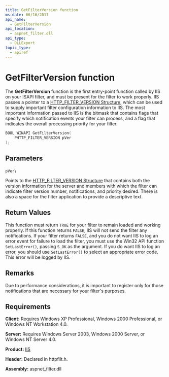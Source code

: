 ```yaml
---
title: GetFilterVersion function
ms.date: 06/16/2017
api_name:
  - GetFilterVersion
api_location:
  - aspnet_filter.dll
api_type:
  - DLLExport
topic_type:
  - apiref
---
```

# GetFilterVersion function

The **GetFilterVersion** function is the first entry-point function called by IIS on your ISAPI filter, and must be present for the filter to work properly. IIS passes a pointer to a [HTTP\_FILTER\_VERSION Structure](/previous-versions/iis/6.0-sdk/ms525822(v=vs.90)), which can be used to supply important filter configuration information to IIS. The most important information passed to IIS is the bitmask that contains flags that specify which notification events your filter can process, and a flag that indicates the overall processing priority for your filter.

```cpp
BOOL WINAPI GetFilterVersion(
    PHTTP_FILTER_VERSION pVer
);
```

## Parameters

`pVer`\

Points to the [HTTP\_FILTER\_VERSION Structure](/previous-versions/iis/6.0-sdk/ms525822(v=vs.90)) that contains both the version information for the server and members with which the filter can indicate filter version number, notifications, and priority desired. There is also a space for the filter application to provide a descriptive text.

## Return Values

This function must return `TRUE` for your filter to remain loaded and working properly. If this function returns `FALSE`, IIS will not send the filter any notifications. If your filter returns `FALSE`, and you do not want IIS to log an error event for failure to load the filter, you must use the Win32 API function `SetLastError()`, passing `S_OK` as the argument. If you do want IIS to log an error, you should use `SetLastError()` to select an appropriate error code. This error will be logged by IIS.

## Remarks

Due to performance considerations, it is important to register only for those notifications that are necessary for your filter's purposes.

## Requirements

**Client:** Requires Windows XP Professional, Windows 2000 Professional, or Windows NT Workstation 4.0.

**Server:** Requires Windows Server 2003, Windows 2000 Server, or Windows NT Server 4.0.

**Product:** [IIS](/previous-versions/iis/6.0-sdk/ms525568(v=vs.90))

**Header:** Declared in httpfilt.h.

**Assembly:** aspnet_filter.dll
